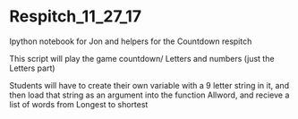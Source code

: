 # Respitch_11_27_17
Ipython notebook for Jon and helpers for the Countdown respitch

This script will play the game countdown/ Letters and numbers (just the Letters part) 

Students will have to create their own variable with a 9 letter string in it, and then load that string as an argument into
the function Allword, and recieve a list of words from Longest to shortest

